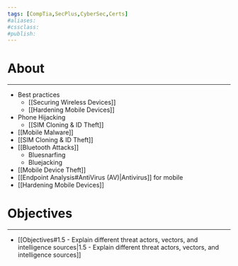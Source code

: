 ```yaml
---
tags: [CompTia,SecPlus,CyberSec,Certs]
#aliases:
#cssclass:
#publish:
---
```


# About
---
- Best practices
	- [[Securing Wireless Devices]]
	- [[Hardening Mobile Devices]]
- Phone Hijacking
	- [[SIM Cloning & ID Theft]]
- [[Mobile Malware]]
- [[SIM Cloning & ID Theft]]
- [[Bluetooth Attacks]]
	- Bluesnarfing
	- Bluejacking
- [[Mobile Device Theft]]
- [[Endpoint Analysis#AntiVirus (AV)|Antivirus]] for mobile
- [[Hardening Mobile Devices]]

# Objectives
---
- [[Objectives#1.5 - Explain different threat actors, vectors, and intelligence sources|1.5 - Explain different threat actors, vectors, and intelligence sources]]